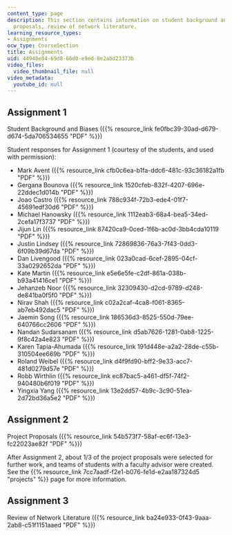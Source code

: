 ```yaml
---
content_type: page
description: This section contains information on student background and biases, project
  proposals, review of network literature.
learning_resource_types:
- Assignments
ocw_type: CourseSection
title: Assignments
uid: 44948e84-69d8-66d0-e9ed-8e2abd23373b
video_files:
  video_thumbnail_file: null
video_metadata:
  youtube_id: null
---
```


Assignment 1
------------

Student Background and Biases ({{% resource_link fe0fbc39-30ad-d679-d674-5da706534655 "PDF" %}})

Student responses for Assignment 1 (courtesy of the students, and used with permission):

*   Mark Avent ({{% resource_link cfb0c6ea-b1fa-ddc6-481c-93c36182a1fb "PDF" %}})
*   Gergana Bounova ({{% resource_link 1520cfeb-832f-4207-696e-22ddec1d014b "PDF" %}})
*   Joao Castro ({{% resource_link 788c934f-72b3-ede4-01f7-45691edf30d6 "PDF" %}})
*   Michael Hanowsky ({{% resource_link 1112eab3-68a4-bea5-34ed-2cefa17f3737 "PDF" %}})
*   Jijun Lin ({{% resource_link 87420ca9-0ced-1f6b-ac0d-3bb4cda10119 "PDF" %}})
*   Justin Lindsey ({{% resource_link 72869836-76a3-7f43-0dd3-6f09b39d67da "PDF" %}})
*   Dan Livengood ({{% resource_link 023a0cad-6cef-2895-04cf-33a0292652da "PDF" %}})
*   Kate Martin ({{% resource_link e5e6e5fe-c2df-861a-038b-b93a41416ce1 "PDF" %}})
*   Jehanzeb Noor ({{% resource_link 32309430-d2cd-9789-d248-de841ba0f5f0 "PDF" %}})
*   Nirav Shah ({{% resource_link c02a2caf-4ca8-f061-8365-ab7eb492dac5 "PDF" %}})
*   Jaemin Song ({{% resource_link 186536d3-8525-550d-79ee-640766cc2606 "PDF" %}})
*   Nandan Sudarsanam ({{% resource_link d5ab7626-1281-0ab8-1225-9f8c42a4e823 "PDF" %}})
*   Karen Tapia-Ahumada ({{% resource_link 191d448e-a2a2-28de-c55b-310504ee669b "PDF" %}})
*   Roland Weibel ({{% resource_link d4f9fd90-bff2-9e33-acc7-481d0279d57e "PDF" %}})
*   Robb Wirthlin ({{% resource_link ec87bac5-a461-df5f-74f2-940480b6f019 "PDF" %}})
*   Yingxia Yang ({{% resource_link 13e2dd57-4b9c-3c90-51ea-2d72bd36a5e2 "PDF" %}})

Assignment 2
------------

Project Proposals ({{% resource_link 54b573f7-58af-ec6f-13e3-fc22023ae82f "PDF" %}})

After Assignment 2, about 1/3 of the project proposals were selected for further work, and teams of students with a faculty advisor were created. See the {{% resource_link 7cc7aadf-f2e1-b076-fe1d-e2aa187324d5 "projects" %}} page for more information.

Assignment 3
------------

Review of Network Literature ({{% resource_link ba24e933-0f43-9aaa-2ab8-c51f1151aaed "PDF" %}})